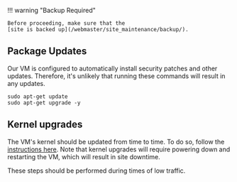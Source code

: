 !!! warning "Backup Required"

    Before proceeding, make sure that the
    [site is backed up](/webmaster/site_maintenance/backup/).

## Package Updates

Our VM is configured to automatically install security patches and other updates.
Therefore, it's unlikely that running these commands will result in any updates.

```terminal
sudo apt-get update
sudo apt-get upgrade -y
```

## Kernel upgrades

The VM's kernel should be updated from time to time. To do so, follow the
[instructions here][kernel-upgrades]. Note that kernel upgrades will require
powering down and restarting the VM, which will result in site downtime.

These steps should be performed during times of low traffic.

[kernel-upgrades]: https://docs.digitalocean.com/products/droplets/how-to/kernel/upgrade/

